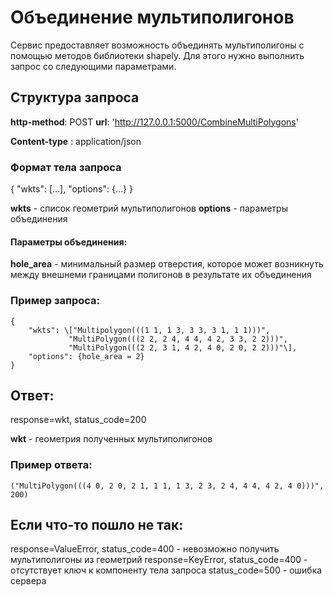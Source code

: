 # Объединение мультиполигонов

Сервис предоставляет возможность объединять мультиполигоны с помощью методов библиотеки shapely.
Для этого нужно выполнить запрос со следующими параметрами.

## Структура запроса

**http-method**: POST
**url**: 'http://127.0.0.1:5000/CombineMultiPolygons'

**Content-type** : application/json


### Формат тела запроса

{
  "wkts": \[...\],
  "options": {...}
}

**wkts** - список геометрий мультиполигонов
**options** - параметры объединения


#### Параметры объединения:

**hole_area** - минимальный размер отверстия, которое может возникнуть между внешнеми границами полигонов в результате их объединения


### Пример запроса:

    { 
		"wkts": \["Multipolygon(((1 1, 1 3, 3 3, 3 1, 1 1)))",
				 "MultiPolygon(((2 2, 2 4, 4 4, 4 2, 3 3, 2 2)))",
				 "MultiPolygon(((2 2, 3 1, 4 2, 4 0, 2 0, 2 2)))"\],
		"options": {hole_area = 2}
    }


## Ответ:

response=wkt, status_code=200

**wkt** - геометрия полученных мультиполигонов

### Пример ответа:

	("MultiPolygon(((4 0, 2 0, 2 1, 1 1, 1 3, 2 3, 2 4, 4 4, 4 2, 4 0)))", 200)


## Если что-то пошло не так:

response=ValueError, status_code=400 - невозможно получить мультиполигоны из геометрий
response=KeyError, status_code=400 - отсутствует ключ к компоненту тела запроса
status_code=500 - ошибка сервера







